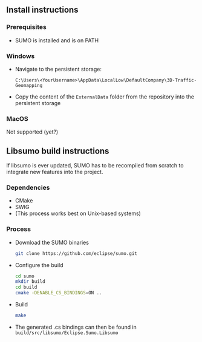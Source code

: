 ## Install instructions

### Prerequisites

- SUMO is installed and is on PATH

### Windows

- Navigate to the persistent storage: 

    `C:\Users\<YourUsername>\AppData\LocalLow\DefaultCompany\3D-Traffic-Geomapping`

- Copy the content of the `ExternalData` folder from the repository into the persistent storage

### MacOS 

Not supported (yet?)

## Libsumo build instructions

If libsumo is ever updated, SUMO has to be recompiled from scratch to integrate new features into the project.

### Dependencies

- CMake
- SWIG
- (This process works best on Unix-based systems)

### Process

- Download the SUMO binaries 

    ```bash
    git clone https://github.com/eclipse/sumo.git
    ```

- Configure the build 

    ```bash
    cd sumo
    mkdir build
    cd build
    cmake -DENABLE_CS_BINDINGS=ON ..
    ```

- Build

    ```bash
    make
    ```

- The generated .cs bindings can then be found in `build/src/libsumo/Eclipse.Sumo.Libsumo`
